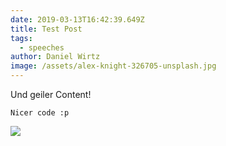 ```yaml
---
date: 2019-03-13T16:42:39.649Z
title: Test Post
tags:
  - speeches
author: Daniel Wirtz
image: /assets/alex-knight-326705-unsplash.jpg
---
```

Und geiler Content!

```
Nicer code :p
```

![](/assets/a-new-year-a-new-crisp.png)
